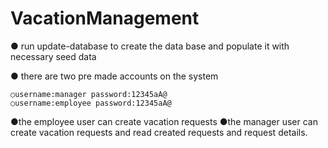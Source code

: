 # VacationManagement
 
● run update-database to create the data base and populate it with necessary seed data

● there are two pre made accounts on the system

    ○username:manager password:12345aA@
    ○username:employee password:12345aA@

●the employee user can create vacation requests 
●the manager user can create vacation requests and read created requests and request details.
